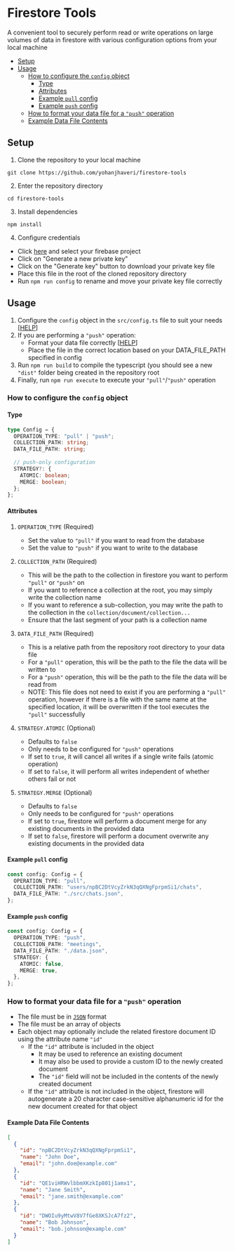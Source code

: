 # Firestore Tools

A convenient tool to securely perform read or write operations on large volumes of data in firestore with various configuration options from your local machine

- [Setup](#setup)
- [Usage](#usage)
  * [How to configure the `config` object](#how-to-configure-the--config--object)
    + [Type](#type)
    + [Attributes](#attributes)
    + [Example `pull` config](#example--pull--config)
    + [Example `push` config](#example--push--config)
  * [How to format your data file for a `"push"` operation](#how-to-format-your-data-file-for-a---push---operation)
  * [Example Data File Contents](#example-data-file-contents)

## Setup

1. Clone the repository to your local machine
```
git clone https://github.com/yohanjhaveri/firestore-tools
```

2. Enter the repository directory
```
cd firestore-tools
```

3. Install dependencies
```
npm install
```

4. Configure credentials
- Click [here](https://console.firebase.google.com/u/0/project/_/settings/serviceaccounts/adminsdk) and select your firebase project
- Click on "Generate a new private key"
- Click on the "Generate key" button to download your private key file
- Place this file in the root of the cloned repository directory
- Run `npm run config` to rename and move your private key file correctly

## Usage

1. Configure the `config` object in the `src/config.ts` file to suit your needs [[HELP](#how-to-configure-the-config-object)]
2. If you are performing a `"push"` operation:
   - Format your data file correctly [[HELP](#how-to-format-your-data-file-for-a-"push"-operation)]
   - Place the file in the correct location based on your DATA_FILE_PATH specified in config
3. Run `npm run build` to compile the typescript (you should see a new `"dist"` folder being created in the repository root
4. Finally, run `npm run execute` to execute your `"pull"`/`"push"` operation


### How to configure the `config` object

#### Type
```ts
type Config = {
  OPERATION_TYPE: "pull" | "push";
  COLLECTION_PATH: string;
  DATA_FILE_PATH: string;
  
  // push-only configuration
  STRATEGY?: {
    ATOMIC: boolean;
    MERGE: boolean;
  };
};
```

#### Attributes
1. `OPERATION_TYPE` (Required)
   - Set the value to `"pull"` if you want to read from the database
   - Set the value to `"push"` if you want to write to the database

2. `COLLECTION_PATH` (Required)
   - This will be the path to the collection in firestore you want to perform `"pull"` or `"push"` on
   - If you want to reference a collection at the root, you may simply write the collection name
   - If you want to reference a sub-collection, you may write the path to the collection in the `collection/document/collection...`
   - Ensure that the last segment of your path is a collection name

3. `DATA_FILE_PATH` (Required)
   - This is a relative path from the repository root directory to your data file
   - For a `"pull"` operation, this will be the path to the file the data will be written to
   - For a `"push"` operation, this will be the path to the file the data will be read from
   - NOTE: This file does not need to exist if you are performing a `"pull"` operation, however if there is a file with the same name at the specified location, it will be overwritten if the tool executes the `"pull"` successfully

4. `STRATEGY.ATOMIC` (Optional)
   - Defaults to `false`
   - Only needs to be configured for `"push"` operations
   - If set to `true`, it will cancel all writes if a single write fails (atomic operation)
   - If set to `false`, it will perform all writes independent of whether others fail or not

4. `STRATEGY.MERGE` (Optional)
   - Defaults to `false`
   - Only needs to be configured for `"push"` operations
   - If set to `true`, firestore will perform a document merge for any existing documents in the provided data
   - If set to `false`, firestore will perform a document overwrite any existing documents in the provided data

#### Example `pull` config
```ts
const config: Config = {
  OPERATION_TYPE: "pull",
  COLLECTION_PATH: "users/npBC2DtVcyZrkN3qQXNgFprpmSi1/chats",
  DATA_FILE_PATH: "./src/chats.json",
};
```

#### Example `push` config
```ts
const config: Config = {
  OPERATION_TYPE: "push",
  COLLECTION_PATH: "meetings",
  DATA_FILE_PATH: "./data.json",
  STRATEGY: {
    ATOMIC: false,
    MERGE: true,
  },
};
```

### How to format your data file for a `"push"` operation

- The file must be in [`JSON`](https://www.json.org/json-en.html) format
- The file must be an array of objects
- Each object may optionally include the related firestore document ID using the attribute name `"id"`
   - If the `"id"` attribute is included in the object
      - It may be used to reference an existing document
      - It may also be used to provide a custom ID to the newly created document
      - The `"id"` field will not be included in the contents of the newly created document
   - If the `"id"` attribute is not included in the object, firestore will autogenerate a 20 character case-sensitive alphanumeric id for the new document created for that object

#### Example Data File Contents

```json
[
  {
    "id": "npBC2DtVcyZrkN3qQXNgFprpmSi1",
    "name": "John Doe",
    "email": "john.doe@example.com"
  },
  {
    "id": "QE1viHRWvlbbmXKzkIp801j1amx1",
    "name": "Jane Smith",
    "email": "jane.smith@example.com"
  },
  {
    "id": "DWOIu9yMtwV8V7fGe8XKSJcA7fz2",
    "name": "Bob Johnson",
    "email": "bob.johnson@example.com"
  }
]
```
